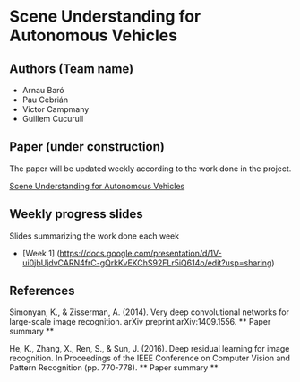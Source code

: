 # Scene Understanding for Autonomous Vehicles

## Authors (Team name)

* Arnau Baró 
* Pau Cebrián
* Victor Campmany
* Guillem Cucurull


## Paper (under construction)
The paper will be updated weekly according to the work done in the project.

[Scene Understanding for Autonomous Vehicles]()

## Weekly progress slides
Slides summarizing the work done each week

* [Week 1] (https://docs.google.com/presentation/d/1V-ui0jbUjdvCARN4frC-gQrkKvEKChS92FLr5iQ614o/edit?usp=sharing)

## References

Simonyan, K., & Zisserman, A. (2014). Very deep convolutional networks for large-scale image recognition. arXiv preprint arXiv:1409.1556. ** Paper summary **

He, K., Zhang, X., Ren, S., & Sun, J. (2016). Deep residual learning for image recognition. In Proceedings of the IEEE Conference on Computer Vision and Pattern Recognition (pp. 770-778). ** Paper summary **




